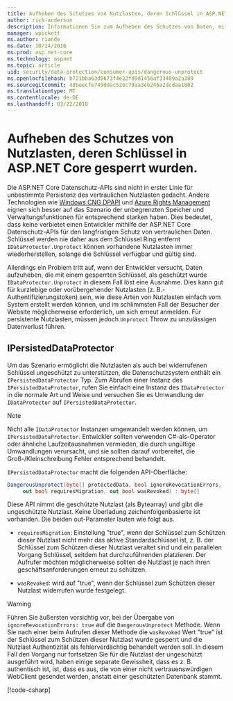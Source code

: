 ```yaml
---
title: Aufheben des Schutzes von Nutzlasten, deren Schlüssel in ASP.NET Core gesperrt wurden.
author: rick-anderson
description: Informationen Sie zum Aufheben des Schutzes von Daten, mit Schlüsseln, die zwischenzeitlich, in einer ASP.NET Core app gesperrt wurden geschützt.
manager: wpickett
ms.author: riande
ms.date: 10/14/2016
ms.prod: asp.net-core
ms.technology: aspnet
ms.topic: article
uid: security/data-protection/consumer-apis/dangerous-unprotect
ms.openlocfilehash: b721bba63d0673f4e22fd9d1456af33489a2a389
ms.sourcegitcommit: 48beecfe749ddac52bc79aa3eb246a2dcdaa1862
ms.translationtype: MT
ms.contentlocale: de-DE
ms.lasthandoff: 03/22/2018
---
```

# <a name="unprotect-payloads-whose-keys-have-been-revoked-in-aspnet-core"></a>Aufheben des Schutzes von Nutzlasten, deren Schlüssel in ASP.NET Core gesperrt wurden.


<a name="data-protection-consumer-apis-dangerous-unprotect"></a>

Die ASP.NET Core Datenschutz-APIs sind nicht in erster Linie für unbestimmte Persistenz des vertraulichen Nutzlasten gedacht. Andere Technologien wie [Windows CNG DPAPI](https://msdn.microsoft.com/library/windows/desktop/hh706794%28v=vs.85%29.aspx) und [Azure Rights Management](https://docs.microsoft.com/rights-management/) eignen sich besser auf das Szenario der unbegrenzten Speicher und Verwaltungsfunktionen für entsprechend starken haben. Dies bedeutet, dass keine verbietet einen Entwickler mithilfe der ASP.NET Core Datenschutz-APIs für den langfristigen Schutz von vertraulichen Daten. Schlüssel werden nie daher aus dem Schlüssel Ring entfernt `IDataProtector.Unprotect` können vorhandene Nutzlasten immer wiederherstellen, solange die Schlüssel verfügbar und gültig sind.

Allerdings ein Problem tritt auf, wenn der Entwickler versucht, Daten aufzuheben, die mit einem gesperrten Schlüssel, als geschützt wurde `IDataProtector.Unprotect` in diesem Fall löst eine Ausnahme. Dies kann gut für kurzlebige oder vorübergehender Nutzlasten (z. B.-Authentifizierungstoken) sein, wie diese Arten von Nutzlasten einfach vom System erstellt werden können, und im schlimmsten Fall der Besucher der Website möglicherweise erforderlich, um sich erneut anmelden. Für persistente Nutzlasten, müssen jedoch `Unprotect` Throw zu unzulässigen Datenverlust führen.

## <a name="ipersisteddataprotector"></a>IPersistedDataProtector

Um das Szenario ermöglicht die Nutzlasten als auch bei widerrufenen Schlüssel ungeschützt zu unterstützen, die Datenschutzsystem enthält ein `IPersistedDataProtector` Typ. Zum Abrufen einer Instanz des `IPersistedDataProtector`, rufen Sie einfach eine Instanz des `IDataProtector` in die normale Art und Weise und versuchen Sie es Umwandlung der `IDataProtector` auf `IPersistedDataProtector`.

> [!NOTE]
> Nicht alle `IDataProtector` Instanzen umgewandelt werden können, um `IPersistedDataProtector`. Entwickler sollten verwenden C#-als-Operator oder ähnliche Laufzeitausnahmen vermieden, die durch ungültige Umwandlungen verursacht, und sie sollten darauf vorbereitet, die Groß-/Kleinschreibung Fehler entsprechend behandelt.

`IPersistedDataProtector` macht die folgenden API-Oberfläche:

```csharp
DangerousUnprotect(byte[] protectedData, bool ignoreRevocationErrors,
     out bool requiresMigration, out bool wasRevoked) : byte[]
```

Diese API nimmt die geschützte Nutzlast (als Bytearray) und gibt die ungeschützte Nutzlast. Keine Überladung zeichenfolgenbasierte ist vorhanden. Die beiden out-Parameter lauten wie folgt aus.

* `requiresMigration`: Einstellung "true", wenn der Schlüssel zum Schützen dieser Nutzlast nicht mehr das aktive Standardschlüssel ist, z. B. der Schlüssel zum Schützen dieser Nutzlast veraltet sind und ein parallelen Vorgang Schlüssel, seitdem hat durchzuführenden platzieren. Der Aufrufer möchten möglicherweise sollten die Nutzlast je nach ihren geschäftsanforderungen erneut zu schützen.

* `wasRevoked`: wird auf "true", wenn der Schlüssel zum Schützen dieser Nutzlast widerrufen wurde festgelegt.

>[!WARNING]
> Führen Sie äußersten vorsichtig vor, bei der Übergabe von `ignoreRevocationErrors: true` auf die `DangerousUnprotect` Methode. Wenn Sie nach einer beim Aufrufen dieser Methode die `wasRevoked` Wert "true" ist der Schlüssel zum Schützen dieser Nutzlast wurde gesperrt und die Nutzlast Authentizität als fehlerverdächtig behandelt werden soll. In diesem Fall den Vorgang nur fortsetzen Sie für die Nutzlast der ungeschützt ausgeführt wird, haben einige separate Gewissheit, dass es z. B. authentisch ist, ist, dass es aus, die von einer nicht vertrauenswürdigen WebClient gesendet werden, anstatt einer geschützten Datenbank stammt.

[!code-csharp[](dangerous-unprotect/samples/dangerous-unprotect.cs)]
